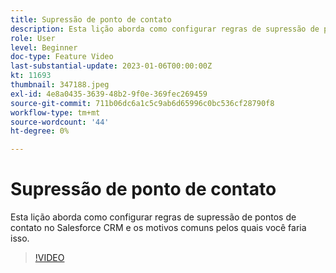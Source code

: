 ```yaml
---
title: Supressão de ponto de contato
description: Esta lição aborda como configurar regras de supressão de pontos de contato no Salesforce CRM e os motivos comuns pelos quais você faria isso.
role: User
level: Beginner
doc-type: Feature Video
last-substantial-update: 2023-01-06T00:00:00Z
kt: 11693
thumbnail: 347188.jpeg
exl-id: 4e8a0435-3639-48b2-9f0e-369fec269459
source-git-commit: 711b06dc6a1c5c9ab6d65996c0bc536cf28790f8
workflow-type: tm+mt
source-wordcount: '44'
ht-degree: 0%

---
```


# Supressão de ponto de contato

Esta lição aborda como configurar regras de supressão de pontos de contato no Salesforce CRM e os motivos comuns pelos quais você faria isso.

>[!VIDEO](https://video.tv.adobe.com/v/347188/?quality=12&learn=on)
